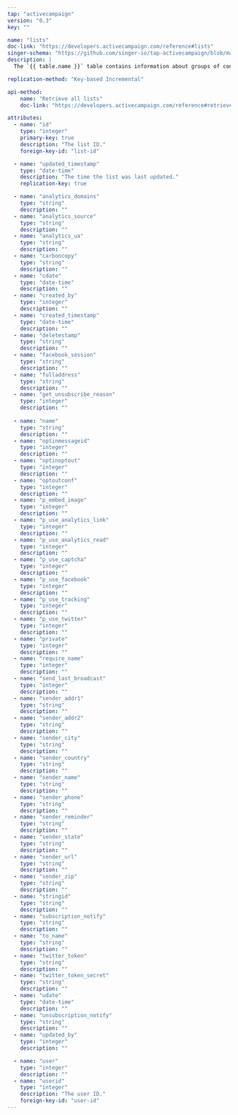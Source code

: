 ```yaml
---
tap: "activecampaign"
version: "0.3"
key: ""

name: "lists"
doc-link: "https://developers.activecampaign.com/reference#lists"
singer-schema: "https://github.com/singer-io/tap-activecampaign/blob/master/tap_activecampaign/schemas/lists.json"
description: |
  The `{{ table.name }}` table contains information about groups of contacts that campaigns can be sent to in your {{ integration.display_name }} account.

replication-method: "Key-based Incremental"

api-method:
    name: "Retrieve all lists"
    doc-link: "https://developers.activecampaign.com/reference#retrieve-all-lists"

attributes:
  - name: "id"
    type: "integer"
    primary-key: true
    description: "The list ID."
    foreign-key-id: "list-id"

  - name: "updated_timestamp"
    type: "date-time"
    description: "The time the list was last updated."
    replication-key: true

  - name: "analytics_domains"
    type: "string"
    description: ""
  - name: "analytics_source"
    type: "string"
    description: ""
  - name: "analytics_ua"
    type: "string"
    description: ""
  - name: "carboncopy"
    type: "string"
    description: ""
  - name: "cdate"
    type: "date-time"
    description: ""
  - name: "created_by"
    type: "integer"
    description: ""
  - name: "created_timestamp"
    type: "date-time"
    description: ""
  - name: "deletestamp"
    type: "string"
    description: ""
  - name: "facebook_session"
    type: "string"
    description: ""
  - name: "fulladdress"
    type: "string"
    description: ""
  - name: "get_unsubscribe_reason"
    type: "integer"
    description: ""
  
  - name: "name"
    type: "string"
    description: ""
  - name: "optinmessageid"
    type: "integer"
    description: ""
  - name: "optinoptout"
    type: "integer"
    description: ""
  - name: "optoutconf"
    type: "integer"
    description: ""
  - name: "p_embed_image"
    type: "integer"
    description: ""
  - name: "p_use_analytics_link"
    type: "integer"
    description: ""
  - name: "p_use_analytics_read"
    type: "integer"
    description: ""
  - name: "p_use_captcha"
    type: "integer"
    description: ""
  - name: "p_use_facebook"
    type: "integer"
    description: ""
  - name: "p_use_tracking"
    type: "integer"
    description: ""
  - name: "p_use_twitter"
    type: "integer"
    description: ""
  - name: "private"
    type: "integer"
    description: ""
  - name: "require_name"
    type: "integer"
    description: ""
  - name: "send_last_broadcast"
    type: "integer"
    description: ""
  - name: "sender_addr1"
    type: "string"
    description: ""
  - name: "sender_addr2"
    type: "string"
    description: ""
  - name: "sender_city"
    type: "string"
    description: ""
  - name: "sender_country"
    type: "string"
    description: ""
  - name: "sender_name"
    type: "string"
    description: ""
  - name: "sender_phone"
    type: "string"
    description: ""
  - name: "sender_reminder"
    type: "string"
    description: ""
  - name: "sender_state"
    type: "string"
    description: ""
  - name: "sender_url"
    type: "string"
    description: ""
  - name: "sender_zip"
    type: "string"
    description: ""
  - name: "stringid"
    type: "string"
    description: ""
  - name: "subscription_notify"
    type: "string"
    description: ""
  - name: "to_name"
    type: "string"
    description: ""
  - name: "twitter_token"
    type: "string"
    description: ""
  - name: "twitter_token_secret"
    type: "string"
    description: ""
  - name: "udate"
    type: "date-time"
    description: ""
  - name: "unsubscription_notify"
    type: "string"
    description: ""
  - name: "updated_by"
    type: "integer"
    description: ""

  - name: "user"
    type: "integer"
    description: ""
  - name: "userid"
    type: "integer"
    description: "The user ID."
    foreign-key-id: "user-id"
---
```

